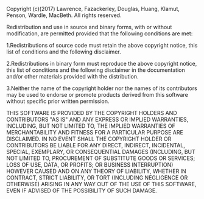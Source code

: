 Copyright (c)(2017) Lawrence, Fazackerley, Douglas, Huang, Klamut, Penson,
Wardle, MacBeth. All rights reserved.

Redistribution and use in source and binary forms, with or without 
modification, are permitted provided that the following conditions are met:

1.Redistributions of source code must retain the above copyright notice, 
this list of conditions and the following disclaimer.

2.Redistributions in binary form must reproduce the above copyright notice,
this list of conditions and the following disclaimer in the documentation 
and/or other materials provided with the distribution.

3.Neither the name of the copyright holder nor the names of its contributors
may be used to endorse or promote products derived from this software without
specific prior written permission. 

THIS SOFTWARE IS PROVIDED BY THE COPYRIGHT HOLDERS AND CONTRIBUTORS "AS IS" 
AND ANY EXPRESS OR IMPLIED WARRANTIES, INCLUDING, BUT NOT LIMITED TO, THE 
IMPLIED WARRANTIES OF MERCHANTABILITY AND FITNESS FOR A PARTICULAR PURPOSE 
ARE DISCLAIMED. IN NO EVENT SHALL THE COPYRIGHT HOLDER OR CONTRIBUTORS BE 
LIABLE FOR ANY DIRECT, INDIRECT, INCIDENTAL, SPECIAL, EXEMPLARY, OR 
CONSEQUENTIAL DAMAGES (INCLUDING, BUT NOT LIMITED TO, PROCUREMENT OF 
SUBSTITUTE GOODS OR SERVICES; LOSS OF USE, DATA, OR PROFITS; OR BUSINESS 
INTERRUPTION) HOWEVER CAUSED AND ON ANY THEORY OF LIABILITY, WHETHER IN 
CONTRACT, STRICT LIABILITY, OR TORT (INCLUDING NEGLIGENCE OR OTHERWISE) 
ARISING IN ANY WAY OUT OF THE USE OF THIS SOFTWARE, EVEN IF ADVISED OF THE 
POSSIBILITY OF SUCH DAMAGE.

